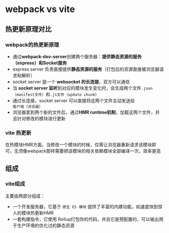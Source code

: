 # webpack vs vite

## 热更新原理对比

### webpack的热更新原理

- 通过**webpack-dev-server**创建两个服务器：**提供静态资源的服务（express）**和**Socket服务**
- express server 负责直接提供**静态资源的服务**（打包后的资源直接被浏览器请求和解析）
- socket server 是一个 **websocket 的长连接**，双方可以通信
- 当 **socket server 监听**到对应的模块发生变化时，会生成两个文件`.json（manifest文件）`和`.js文件（update chunk）`
- 通过长连接，socket server 可以直接将这两个文件主动发送给`客户端（浏览器）`
- 浏览器拿到两个新的文件后，通过**HMR runtime机制**，加载这两个文件，并且针对修改的模块进行更新

### vite 热更新

在热模块HMR方面，当修改一个模块的时候，仅需让浏览器重新请求该模块即可，无须像webpack那样需要把该模块的相关依赖模块全部编译一次，效率更高

## 组成

### vite组成

主要由两部分组成：

- 一个开发服务器，它基于 `原生 ES 模块` 提供了丰富的内建功能，如速度快到惊人的模块热更新HMR
- 一套构建指令，它使用 Rollup打包你的代码，并且它是预配置的，可以输出用于生产环境的优化过的静态资源
